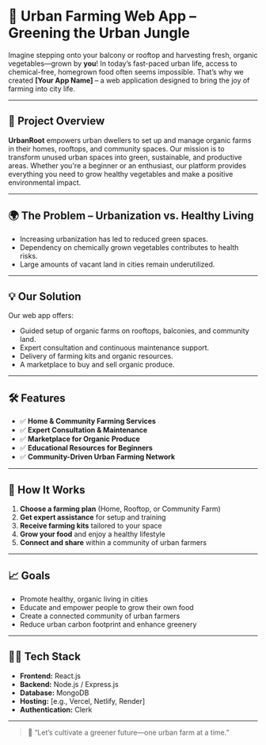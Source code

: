 # 🌿 Urban Farming Web App – Greening the Urban Jungle

Imagine stepping onto your balcony or rooftop and harvesting fresh, organic vegetables—grown by **you**! In today’s fast-paced urban life, access to chemical-free, homegrown food often seems impossible. That’s why we created **[Your App Name]** – a web application designed to bring the joy of farming into city life.

---

## 🚀 Project Overview

**UrbanRoot** empowers urban dwellers to set up and manage organic farms in their homes, rooftops, and community spaces. Our mission is to transform unused urban spaces into green, sustainable, and productive areas. Whether you're a beginner or an enthusiast, our platform provides everything you need to grow healthy vegetables and make a positive environmental impact.

---

## 🌍 The Problem – Urbanization vs. Healthy Living

- Increasing urbanization has led to reduced green spaces.
- Dependency on chemically grown vegetables contributes to health risks.
- Large amounts of vacant land in cities remain underutilized.

---

## 💡 Our Solution

Our web app offers:
- Guided setup of organic farms on rooftops, balconies, and community land.
- Expert consultation and continuous maintenance support.
- Delivery of farming kits and organic resources.
- A marketplace to buy and sell organic produce.

---

## 🛠️ Features

- ✅ **Home & Community Farming Services**
- ✅ **Expert Consultation & Maintenance**
- ✅ **Marketplace for Organic Produce**
- ✅ **Educational Resources for Beginners**
- ✅ **Community-Driven Urban Farming Network**

---

## 🔁 How It Works

1. **Choose a farming plan** (Home, Rooftop, or Community Farm)
2. **Get expert assistance** for setup and training
3. **Receive farming kits** tailored to your space
4. **Grow your food** and enjoy a healthy lifestyle
5. **Connect and share** within a community of urban farmers

---


## 📈 Goals

- Promote healthy, organic living in cities
- Educate and empower people to grow their own food
- Create a connected community of urban farmers
- Reduce urban carbon footprint and enhance greenery

---

## 👨‍💻 Tech Stack

- **Frontend:** React.js
- **Backend:** Node.js / Express.js 
- **Database:** MongoDB 
- **Hosting:** [e.g., Vercel, Netlify, Render]
- **Authentication:** Clerk

---


> 🌱 “Let’s cultivate a greener future—one urban farm at a time.”

